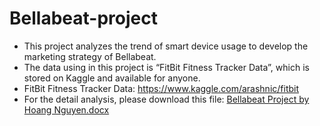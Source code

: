 # Bellabeat-project
* This project analyzes the trend of smart device usage to develop the marketing strategy of Bellabeat.
* The data using in this project is “FitBit Fitness Tracker Data”, which is stored on Kaggle and available for anyone. 
* FitBit Fitness Tracker Data: https://www.kaggle.com/arashnic/fitbit
* For the detail analysis, please download this file: 
[Bellabeat Project by Hoang Nguyen.docx](https://github.com/Hoang0904/Bellabeat-project/files/7832878/Bellabeat.Project.by.Hoang.Nguyen.docx)
